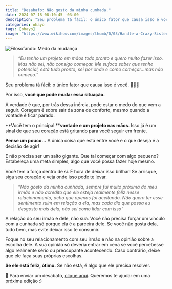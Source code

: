```yaml
---
title: "Desabafo: Não gosto da minha cunhada."
date: 2024-07-18 08:10:45 -03:00
description: "Seu problema tá fácil: o único fator que causa isso é você."
categories: ohayo
tags: [ohayo]
image: "https://www.wikihow.com/images/thumb/0/03/Handle-a-Crazy-Sister-in-Law-Step-4-Version-2.jpg/v4-728px-Handle-a-Crazy-Sister-in-Law-Step-4-Version-2.jpg.webp"
---
```

![Filosofando: Medo da mudança](https://cdn.jsdelivr.net/gh/geanramos/files/img/desabafo.png)


> _“Eu tenho um projeto em mãos todo pronto e quero muito fazer isso. Mas não sei, não consigo começar. Me sufoca saber que tenho potencial,
> está tudo pronto, sei por onde e como começar...mas não começo.”_

Seu problema tá fácil: o único fator que causa isso é você. 🤷🏻‍♀️

Por isso, **você que pode mudar essa situação.**

A verdade é que, por trás dessa inércia, pode estar o medo do que vem a seguir. Coragem é sobre sair da zona de conforto, mesmo quando a vontade é ficar parado.

**Você tem o principal:****vontade e um projeto nas mãos**. Isso já é um sinal de que seu coração está gritando para você seguir em frente.

**Pense um pouco…**  A única coisa que está entre você e o que deseja é a decisão de agir!

E não precisa ser um salto gigante. Que tal começar com algo pequeno? Estabeleça uma meta simples, algo que você possa fazer hoje mesmo.

Você tem a força dentro de si. É hora de deixar isso brilhar! Se arrisque, siga seu coração e veja onde isso pode te levar.

> _”Não gosto da minha cunhada, sempre fui muito próxima do meu irmão e não acredito que ele esteja realmente feliz nesse relacionamento, acho
> que apenas foi aceitando. Não quero ter esse sentimento ruim em
> relação a ela, mas cada dia que passa eu desgosto mais dela, não sei
> como lidar com isso”_

A relação do seu irmão é dele, não sua. Você não precisa forçar um vínculo com a cunhada só porque ela é a parceira dele. Se você não gosta dela, tudo bem, mas evite deixar isso te consumir.

Foque no seu relacionamento com seu irmão e não na opinião sobre a escolha dele. A sua opinião só deveria entrar em cena se você percebesse algo realmente sério ou preocupante acontecendo. Caso contrário, deixe que ele faça suas próprias escolhas.

**Se ele está feliz, ótimo.** Se não está, é algo que ele precisa resolver.


🦋 Para enviar um desabafo,  [clique aqui](https://forms.gle/zezBcJu3XH8MM3sq7). Queremos te ajudar em uma próxima edição :)